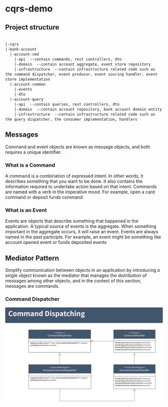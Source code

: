 # cqrs-demo

## Project structure

```

|-cqrs
|-bank-account
  |-account-cmd
    |-api  --contain commands, rest controllers, dto
    |-domain  --contain account aggregate, event store repository
    |-infrastructure  --contain infrastructure related code such as the command dispatcher, event producer, event souring handler, event store implementation
  |-account-common
    |-events
    |-dto
  |-account-query
    |-api  --contain queries, rest controllers, dto
    |-domain  --contain account repository, bank account domain entity
    |-infrastructure  --contain infrastructure related code such as the query dispatcher, the consumer implementation, handlers

```

## Messages
Command and event objects are known as message objects, and both requires a unique identifier.

### What is a Command
A command is a combination of expressed intent.
In other words, it describes something that you want to be done.
It also contains the information required to undertake action based on that intent. Commands are named with a verb in the imperative mood. For example, open a card command or deposit funds command.

### What is an Event
Events are objects that describe something that happened in the application. A typical source of events is the aggregate. When something important in the aggregate occurs, it will raise an event.
Events are always named in the past participle. For example, an event might be something like account opened event or funds deposited events

## Mediator Pattern
Simplify communication between objects in an application by introducing a single object known as the mediator that manages the distribution of messages among other objects, 
and in the context of this section, messages are commands.

### Command Dispatcher
![Command Dispatcher UML](./images/command-dispatching.png)
